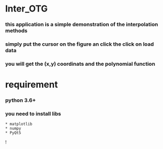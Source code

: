 # Inter_OTG

### this application is a simple demonstration of the interpolation methods
### simply put the cursor on the figure an click the click on load data
### you will get the (x,y) coordinats and the polynomial function


# requirement

### python 3.6+
### you need to install libs
    * matplotlib
    * numpy
    * PyQt5
    
  !


